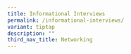 ```yaml
---
title: Informational Interviews
permalink: /informational-interviews/
variant: tiptap
description: ""
third_nav_title: Networking
---
```

